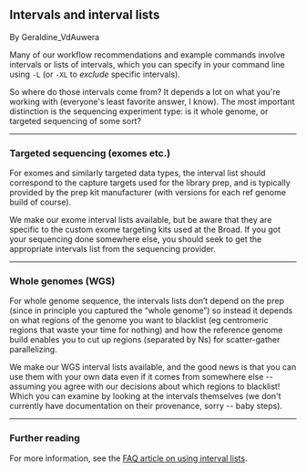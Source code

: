 ## Intervals and interval lists

By Geraldine_VdAuwera

<p>Many of our workflow recommendations and example commands involve intervals or lists of intervals, which you can specify in your command line using <code class="code codeInline" spellcheck="false">-L</code> (or <code class="code codeInline" spellcheck="false">-XL</code> to <em>exclude</em> specific intervals).</p>

<p>So where do those intervals come from? It depends a lot on what you're working with (everyone's least favorite answer, I know). The most important distinction is the sequencing experiment type: is it whole genome, or targeted sequencing of some sort?</p>

<hr></hr><h3>Targeted sequencing (exomes etc.)</h3>

<p>For exomes and similarly targeted data types, the interval list should correspond to the capture targets used for the library prep, and is typically provided by the prep kit manufacturer (with versions for each ref genome build of course).</p>

<p>We make our exome  interval lists available, but be aware that they are specific to the custom exome targeting kits used at the Broad. If you got your sequencing done somewhere else, you should seek to get the appropriate intervals list from the sequencing provider.</p>

<hr></hr><h3>Whole genomes (WGS)</h3>

<p>For whole genome sequence, the intervals lists don’t depend on the prep (since in principle you captured the “whole genome”) so instead it depends on what regions of the genome you want to blacklist (eg centromeric regions that waste your time for nothing) and how the reference genome build enables you to cut up regions (separated by Ns) for scatter-gather parallelizing.</p>

<p>We make our WGS interval lists available, and the good news is that you can use them with your own data even if it comes from somewhere else -- assuming you agree with our decisions about which regions to blacklist! Which you can examine by looking at the intervals themselves (we don't currently have documentation on their provenance, sorry -- baby steps).</p>

<hr></hr><h3>Further reading</h3>

<p>For more information, see the <a rel="nofollow" href="https://software.broadinstitute.org/gatk/documentation/article?id=4133">FAQ article on using interval lists</a>.</p>
